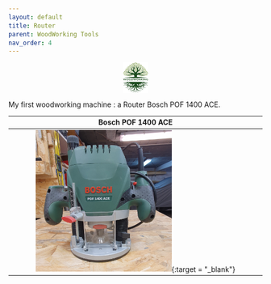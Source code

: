 ```yaml
---
layout: default
title: Router
parent: WoodWorking Tools
nav_order: 4
---
```

<center>
<img src="../media/Lignarius.png" width="10%" height="10%" align="middle"/>
</center>

My first woodworking machine : a Router Bosch POF 1400 ACE. 


|                                                                    Bosch POF 1400 ACE                                                                     |
|:---------------------------------------------------------------------------------------------------------------------------------------------------------:|
|[<img alt="image" height="55%" src="/media/Bosch_POF_1400_ACE.jpg" width="55%"/>](https://garlatti.github.io/media/Bosch_POF_1400_ACE.jpg){:target = "_blank"} | 